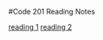 #Code 201 Reading Notes

[reading 1](/reading-notes/reading-01)
[reading 2](/reading-notes/reading-02)